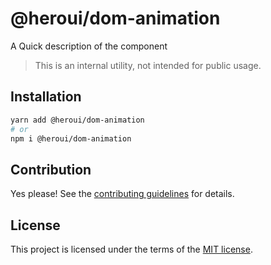 # @heroui/dom-animation

A Quick description of the component

> This is an internal utility, not intended for public usage.
## Installation

```sh
yarn add @heroui/dom-animation
# or
npm i @heroui/dom-animation
```

## Contribution

Yes please! See the
[contributing guidelines](https://github.com/nextui-org/nextui/blob/master/CONTRIBUTING.md)
for details.

## License

This project is licensed under the terms of the
[MIT license](https://github.com/nextui-org/nextui/blob/master/LICENSE).
